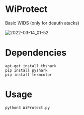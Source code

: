 # WiProtect
Basic WIDS (only for deauth atacks)


![2022-03-14_01-52](https://user-images.githubusercontent.com/73291263/158107279-10c06e5a-5353-4207-9176-bcf0fc848358.png)



# Dependencies
	apt-get install thshark
	pip install pyshark
	pip install termcolor

# Usage
	python3 WiProtect.py
	
